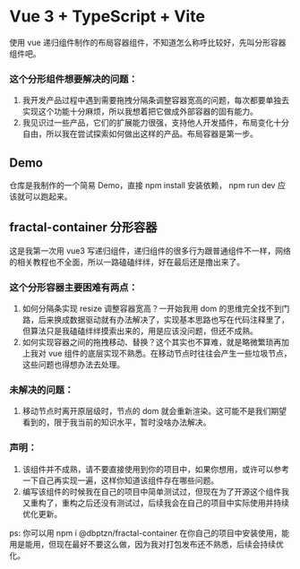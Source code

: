# Vue 3 + TypeScript + Vite

使用 vue 递归组件制作的布局容器组件，不知道怎么称呼比较好，先叫分形容器组件吧。
### 这个分形组件想要解决的问题：
1. 我开发产品过程中遇到需要拖拽分隔条调整容器宽高的问题，每次都要单独去实现这个功能十分麻烦，所以我想着把它做成外部容器的固有能力。
2. 我见识过一些产品，它们的扩展能力很强，支持他人开发插件，布局变化十分自由，所以我在尝试探索如何做出这样的产品。布局容器是第一步。

## Demo

仓库是我制作的一个简易 Demo，直接 npm install 安装依赖， npm run dev 应该就可以跑起来。

## fractal-container 分形容器

这是我第一次用 vue3 写递归组件，递归组件的很多行为跟普通组件不一样，网络的相关教程也不全面，所以一路磕磕绊绊，好在最后还是撸出来了。
### 这个分形容器主要困难有两点：
1. 如何分隔条实现 resize 调整容器宽高？一开始我用 dom 的思维完全找不到门路，后来换成数据驱动就有办法解决了，实现基本思路也写在代码注释里了，但算法只是我磕磕绊绊摸索出来的，用是应该没问题，但还不成熟。
2. 如何实现容器之间的拖拽移动、替换？这个其实也不算难，就是略微繁琐再加上我对 vue 组件的底层实现不熟悉。在移动节点时往往会产生一些垃圾节点，这些问题也得想办法去处理。

### 未解决的问题：
1. 移动节点时离开原层级时，节点的 dom 就会重新渲染。这可能不是我们期望看到的，限于我当前的知识水平，暂时没啥办法解决。

### 声明：
1. 该组件并不成熟，请不要直接使用到你的项目中，如果你想用，或许可以参考一下自己再实现一遍，这样你知道该组件存在哪些问题。
2. 编写该组件的时候我在自己的项目中简单测试过，但现在为了开源这个组件我又重构了，重构之后还没有测试过，后续我会在自己的项目中实际使用并持续优化更新。

ps: 你可以用 npm i @dbptzn/fractal-container 在你自己的项目中安装使用，能用是能用，但现在最好不要这么做，因为我对打包发布还不熟悉，后续会持续优化。